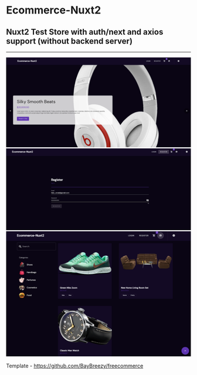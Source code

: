 # Ecommerce-Nuxt2

## Nuxt2 Test Store with auth/next and axios support (without backend server)

<hr/>

<img src='./1.png'/>
<img src='./2.png'/>
<img src='./3.png'/>





Template - https://github.com/BayBreezy/freecommerce
